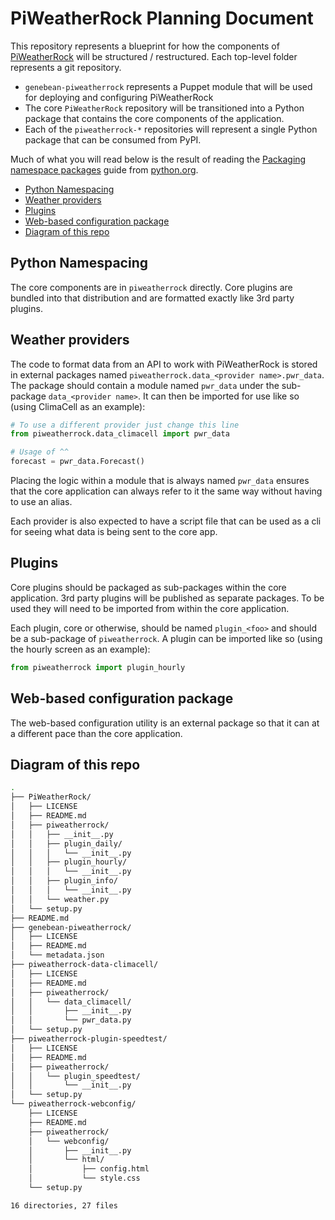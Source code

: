 # PiWeatherRock Planning Document

This repository represents a blueprint for how the components of
[PiWeatherRock](https://piweatherrock.technicalissues.us) will be
structured / restructured. Each top-level folder represents a git
repository.

- `genebean-piweatherrock` represents a Puppet module that will be used for
  deploying and configuring PiWeatherRock
- The core `PiWeatherRock` repository will be transitioned into a Python package
  that contains the core components of the application.
- Each of the `piweatherrock-*` repositories will represent a single Python
  package that can be consumed from PyPI.

Much of what you will read below is the result of reading the
[Packaging namespace packages](https://packaging.python.org/guides/packaging-namespace-packages/)
guide from [python.org](https://www.python.org).

- [Python Namespacing](#python-namespacing)
- [Weather providers](#weather-providers)
- [Plugins](#plugins)
- [Web-based configuration package](#web-based-configuration-package)
- [Diagram of this repo](#diagram-of-this-repo)

## Python Namespacing

The core components are in `piweatherrock` directly. Core plugins are bundled
into that distribution and are formatted exactly like 3rd party plugins.

## Weather providers

The code to format data from an API to work with PiWeatherRock is stored in
external packages named `piweatherrock.data_<provider name>.pwr_data`. The
package should contain a module named `pwr_data` under the sub-package
`data_<provider name>`. It can then be imported for use like so (using
ClimaCell as an example):

```python
# To use a different provider just change this line
from piweatherrock.data_climacell import pwr_data

# Usage of ^^
forecast = pwr_data.Forecast()
```

Placing the logic within a module that is always named `pwr_data` ensures that
the core application can always refer to it the same way without having to use
an alias.

Each provider is also expected to have a script file that can be used as a cli
for seeing what data is being sent to the core app.

## Plugins

Core plugins should be packaged as sub-packages within the core application.
3rd party plugins will be published as separate packages. To be used they
will need to be imported from within the core application.

Each plugin, core or otherwise, should be named `plugin_<foo>` and should be
a sub-package of `piweatherrock`. A plugin can be imported like so (using the
hourly screen as an example):

```python
from piweatherrock import plugin_hourly
```

## Web-based configuration package

The web-based configuration utility is an external package so that it can
at a different pace than the core application.

## Diagram of this repo

```bash
.
├── PiWeatherRock/
│   ├── LICENSE
│   ├── README.md
│   ├── piweatherrock/
│   │   ├── __init__.py
│   │   ├── plugin_daily/
│   │   │   └── __init__.py
│   │   ├── plugin_hourly/
│   │   │   └── __init__.py
│   │   ├── plugin_info/
│   │   │   └── __init__.py
│   │   └── weather.py
│   └── setup.py
├── README.md
├── genebean-piweatherrock/
│   ├── LICENSE
│   ├── README.md
│   └── metadata.json
├── piweatherrock-data-climacell/
│   ├── LICENSE
│   ├── README.md
│   ├── piweatherrock/
│   │   └── data_climacell/
│   │       ├── __init__.py
│   │       └── pwr_data.py
│   └── setup.py
├── piweatherrock-plugin-speedtest/
│   ├── LICENSE
│   ├── README.md
│   ├── piweatherrock/
│   │   └── plugin_speedtest/
│   │       └── __init__.py
│   └── setup.py
└── piweatherrock-webconfig/
    ├── LICENSE
    ├── README.md
    ├── piweatherrock/
    │   └── webconfig/
    │       ├── __init__.py
    │       └── html/
    │           ├── config.html
    │           └── style.css
    └── setup.py

16 directories, 27 files
```
